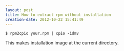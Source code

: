 ```yaml
---
layout: post
title: How to extract rpm without installation
creation-date: 2012-10-22 15:41:49
---
```


    $ rpm2cpio your.rpm | cpio -idmv

This makes installation image at the current directory.
